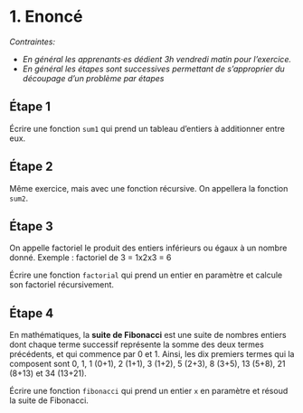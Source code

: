# 1. Enoncé

*Contraintes:* 

- *En général les apprenants·es dédient 3h vendredi matin pour l’exercice.*
- *En général les étapes sont successives permettant de s’approprier du découpage d’un problème par étapes*

## Étape 1

Écrire une fonction `sum1` qui prend un tableau d’entiers à additionner entre eux.

## Étape 2

Même exercice, mais avec une fonction récursive. On appellera la fonction `sum2`.

## Étape 3

On appelle factoriel le produit des entiers inférieurs ou égaux à un nombre donné.
Exemple : factoriel de 3 = 1x2x3 = 6

Écrire une fonction `factorial` qui prend un entier en paramètre et calcule son factoriel récursivement.

## **Étape 4**

En mathématiques, la **suite de Fibonacci** est une suite de nombres entiers dont chaque terme successif représente la somme des deux termes précédents, et qui commence par 0 et 1. Ainsi, les dix premiers termes qui la composent sont 0, 1, 1 (0+1), 2 (1+1), 3 (1+2), 5 (2+3), 8 (3+5), 13 (5+8), 21 (8+13) et 34 (13+21).

Écrire une fonction `fibonacci` qui prend un entier `x` en paramètre et résoud la suite de Fibonacci.